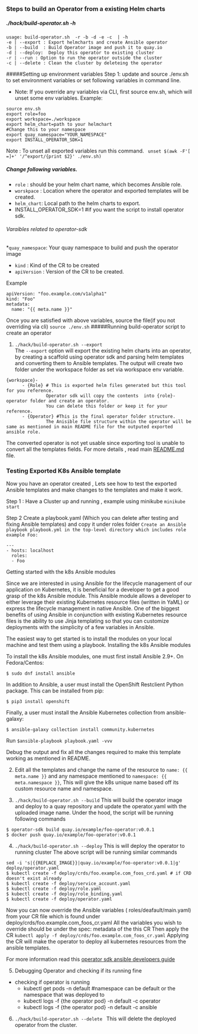 ###  Steps to build an Operator from a existing Helm charts

##### ./hack/build-operator.sh -h 
~~~
usage: build-operator.sh  -r -b -d -e -c  | -h
-e | --export : Export helmcharts and create Ansible operator
-b | --build  : Build Operator image and push it to quay.io
-d | --deploy:  Deploy this operator to existing cluster
-r | --run : Option to run the operator outside the cluster
-c | --delete : Clean the cluster by deleteing the operator
~~~
#####Setting up environment variables
 Step 1: update and source ./env.sh to set environment variables or 
 set following variables in command line.
 * Note: If you override any variables via CLI, first source env.sh, which will unset some env variables.
 Example: 
 ```
source env.sh
export role=foo
export workspace=./workspace
export helm_chart=path to your helmchart
#Change this to your namespace
export quay_namespace="YOUR_NAMESPACE"
export INSTALL_OPERATOR_SDK=1

```
  Note : To unset all exported variables run this command.
 ` unset $(awk -F'[ =]+' '/^export/{print $2}' ./env.sh)`
 
##### Change following variables.
* `role` : should be your helm chart name, which becomes Ansible role.
* `worskpace` : Location where the operator and exported templates will be created.
* `helm_chart`: Local path to the helm charts to export.
* INSTALL_OPERATOR_SDK=1 #if you want the script to install operator sdk.
 
 ###### Varaibles related to operator-sdk
*`quay_namespace`: Your quay namespace to build and push the operator image
* `kind` : Kind of the CR to be created
* `apiVersion` : Version of the CR to be created.
 
Example
```
apiVersion: "foo.example.com/v1alpha1"
kind: "Foo"
metadata:
  name: "{{ meta.name }}" 
```
Once you are satisfied with above variables, source the file(if you not overriding via cli)
`
source ./env.sh
`
#####Running build-operator script to create an operator
1. ``./hack/build-operator.sh --export``  
The `--export` option will export the existing helm charts into an operator, by creating a scaffold using operator sdk and 
parsing helm templates and converting them to Ansible templates.
The output will create two folder under the workspace folder as set via workspace env variable.
```
{workspace}-
      - {Role} # This is exported helm files generated but this tool for you reference. 
               Operator sdk will copy the contents  into {role}-operator folder and create an operator.
               You can delete this folder or keep it for your reference.
      - {Operator} #This is the final operator folder structure. 
               The Anisible file structure within the operator will be same as mentioned in main README file for the outputed exported ansible role.
 ```
                                  
The converted operator is not yet usable since exporting tool is unable to convert all the templates fields.
For more details , read main [README.md](../README.md) file.
### Testing  Exported K8s Ansible template
Now you have an operator created , Lets see how to test the exported Ansible templates 
and make changes to the templates and make it work.

 Step 1 : Have a Cluster up and running , example using minikube
`minikube start`
 
 Step 2 Create a playbook.yaml (Which you can delete after testing and fixing Ansible templates) and copy it under roles folder
 `Create an Ansible playbook playbook.yml in the top-level directory which includes role example Foo:` 
```
---
- hosts: localhost
  roles:
  - Foo
```
Getting started with the k8s Ansible modules

Since we are interested in using Ansible for the lifecycle management of our application on Kubernetes, 
it is beneficial for a developer to get a good grasp of the k8s Ansible module. 
This Ansible module allows a developer to either leverage their existing Kubernetes resource files (written in YaML) or express the lifecycle management in native Ansible.
One of the biggest benefits of using Ansible in conjunction with existing Kubernetes resource files is the ability to 
use Jinja templating so that you can customize deployments with the simplicity of a few variables in Ansible.

The easiest way to get started is to install the modules on your local machine and test them using a playbook.
Installing the k8s Ansible modules

To install the k8s Ansible modules, one must first install Ansible 2.9+. On Fedora/Centos:

`$ sudo dnf install ansible`

In addition to Ansible, a user must install the OpenShift Restclient Python package. This can be installed from pip:

`$ pip3 install openshift`

Finally, a user must install the Ansible Kubernetes collection from ansible-galaxy:

`$ ansible-galaxy collection install community.kubernetes`

Run `$ansible-playbook playbook.yaml -vvv` 

Debug the output and fix all the changes required to make this template working as mentioned in README.

2. Edit all the  templates and change the name of the resource to `name: {{ meta.name }}` and any namespace mentioned to 
`namespace: {{ meta.namespace }}`, This will give the k8s unique name based off its custom resource name and namespace.
   
3. ``./hack/build-operator.sh --build``
This  will build the operator image and deploy to a quay repository and update the operator.yaml with the uploaded 
image name.
Under the hood, the script will be running following commands
```
$ operator-sdk build quay.io/example/foo-operator:v0.0.1
$ docker push quay.io/example/foo-operator:v0.0.1
```

4. ``./hack/build-operator.sh --deploy`` 
This is will deploy the operator to running cluster
The above script will be running similar commands
```
sed -i 's|{{REPLACE_IMAGE}}|quay.io/example/foo-operator:v0.0.1|g' deploy/operator.yaml
$ kubectl create -f deploy/crds/foo.example.com_foos_crd.yaml # if CRD doesn't exist already
$ kubectl create -f deploy/service_account.yaml
$ kubectl create -f deploy/role.yaml
$ kubectl create -f deploy/role_binding.yaml
$ kubectl create -f deploy/operator.yaml
 ```
 
Now you can now override the Ansible variables ( roles/deafault/main.yaml) from your CR file which is found under deploy/crds/foo.example.com_foos_cr.yaml
All the variables you wish to override  should be under the spec: metadata of the this CR
Then apply the CR
` kubectl apply -f deploy/crds/foo.example.com_foos_cr.yaml `
Applying the CR will make the operator to deploy all kubernetes resources from the ansible templates.

For more information read this [operator sdk ansible developers guide](https://github.com/operator-framework/operator-sdk/blob/master/doc/ansible/dev/developer_guide.md)


5. Debugging Operator and checking if its running fine 
* checking if operator is running
    * kubectl get pods -n default #namespace can be default or the namespace that was deployed to
    * kubectl logs -f {the operator pod} -n default -c operator
    * kubectl logs -f {the operator pod} -n default -c ansible

 
6. ``./hack/build-operator.sh --delete ``
This will delete the deployed operator from the cluster.

         

 

